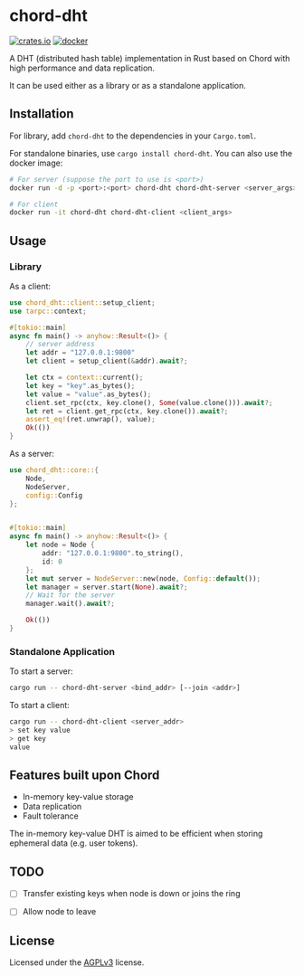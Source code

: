 # chord-dht

[![crates.io](https://badgen.net/crates/v/chord-dht)](https://crates.io/crates/chord-dht)
[![docker](https://badgen.net/docker/size/dcsunset/chord-dht)](https://hub.docker.com/repository/docker/dcsunset/chord-dht)

A DHT (distributed hash table) implementation in Rust based on Chord with high performance and data replication.

It can be used either as a library or as a standalone application.

## Installation

For library, add `chord-dht` to the dependencies in your `Cargo.toml`.

For standalone binaries, use `cargo install chord-dht`.
You can also use the docker image:

```sh
# For server (suppose the port to use is <port>)
docker run -d -p <port>:<port> chord-dht chord-dht-server <server_args>

# For client
docker run -it chord-dht chord-dht-client <client_args>
```

## Usage

### Library

As a client:

```rust
use chord_dht::client::setup_client;
use tarpc::context;

#[tokio::main]
async fn main() -> anyhow::Result<()> {
	// server address
	let addr = "127.0.0.1:9800"
	let client = setup_client(&addr).await?;

	let ctx = context::current();
	let key = "key".as_bytes();
	let value = "value".as_bytes();
	client.set_rpc(ctx, key.clone(), Some(value.clone())).await?;
	let ret = client.get_rpc(ctx, key.clone()).await?;
	assert_eq!(ret.unwrap(), value);
	Ok(())
}
```

As a server:

```rust
use chord_dht::core::{
	Node,
	NodeServer,
	config::Config
};


#[tokio::main]
async fn main() -> anyhow::Result<()> {
	let node = Node {
		addr: "127.0.0.1:9800".to_string(),
		id: 0
	};
	let mut server = NodeServer::new(node, Config::default());
	let manager = server.start(None).await?;
	// Wait for the server
	manager.wait().await?;

	Ok(())
}
```


### Standalone Application

To start a server:

```sh
cargo run -- chord-dht-server <bind_addr> [--join <addr>]
```

To start a client:

```sh
cargo run -- chord-dht-client <server_addr>
> set key value
> get key
value
```


## Features built upon Chord

* In-memory key-value storage
* Data replication
* Fault tolerance

The in-memory key-value DHT is aimed to be efficient when storing ephemeral data (e.g. user tokens).


## TODO

- [ ] Transfer existing keys when node is down or joins the ring
- [ ] Allow node to leave


## License

Licensed under the [AGPLv3](LICENSE) license.


